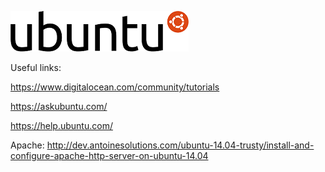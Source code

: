 ![alt text](https://github.com/Jimbobb3r/ubuntu/blob/master/Logo-ubuntu.svg.png?raw=true "Ubuntu Logo")

Useful links: 

https://www.digitalocean.com/community/tutorials 

https://askubuntu.com/ 

https://help.ubuntu.com/ 

Apache:
http://dev.antoinesolutions.com/ubuntu-14.04-trusty/install-and-configure-apache-http-server-on-ubuntu-14.04
